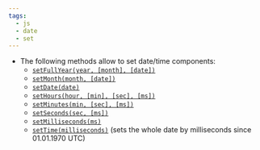 ```yaml
---
tags:
  - js
  - date
  - set
---
```


- The following methods allow to set date/time components:
	- [`setFullYear(year, [month], [date])`](https://developer.mozilla.org/en-US/docs/Web/JavaScript/Reference/Global_Objects/Date/setFullYear)
	- [`setMonth(month, [date])`](https://developer.mozilla.org/en-US/docs/Web/JavaScript/Reference/Global_Objects/Date/setMonth)
	- [`setDate(date)`](https://developer.mozilla.org/en-US/docs/Web/JavaScript/Reference/Global_Objects/Date/setDate)
	- [`setHours(hour, [min], [sec], [ms])`](https://developer.mozilla.org/en-US/docs/Web/JavaScript/Reference/Global_Objects/Date/setHours)
	- [`setMinutes(min, [sec], [ms])`](https://developer.mozilla.org/en-US/docs/Web/JavaScript/Reference/Global_Objects/Date/setMinutes)
	- [`setSeconds(sec, [ms])`](https://developer.mozilla.org/en-US/docs/Web/JavaScript/Reference/Global_Objects/Date/setSeconds)
	- [`setMilliseconds(ms)`](https://developer.mozilla.org/en-US/docs/Web/JavaScript/Reference/Global_Objects/Date/setMilliseconds)
	- [`setTime(milliseconds)`](https://developer.mozilla.org/en-US/docs/Web/JavaScript/Reference/Global_Objects/Date/setTime) (sets the whole date by milliseconds since 01.01.1970 UTC)